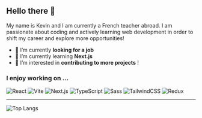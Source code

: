 ## Hello there 👋

My name is Kevin and I am currently a French teacher abroad. I am passionate about coding and actively learning web development in order to shift my career and explore more opportunities!

- 👀 I’m currently **looking for a job**
- 🌱 I’m currently learning **Next.js**
- 🔭 I’m interested in **contributing to more projects** !

### I enjoy working on ...
![React][React.js]
![Vite][Vite]
![Next.js][Next.js]
![TypeScript][TypeScript]
![Sass][Sass]
![TailwindCSS][TailwindCSS]
![Redux][Redux]

---

<!--![Mrtinber's GitHub Stats](https://github-readme-stats.vercel.app/api?username=mrtinber&show_icons=true&hide_border=true&theme=dark) -->
![Top Langs](https://github-readme-stats.vercel.app/api/top-langs/?username=mrtinber&layout=compact&theme=dark&hide_border=true)

<!-- MARKDOWN LINKS & IMAGES -->
[React.js]: https://img.shields.io/badge/React-20232A?style=for-the-badge&logo=react&logoColor=61DAFB
[Vite]: https://img.shields.io/badge/Vite-B73BFE?style=for-the-badge&logo=vite&logoColor=FFD62E
[Next.js]: https://img.shields.io/badge/next%20js-000000?style=for-the-badge&logo=nextdotjs&logoColor=white
[TypeScript]: https://img.shields.io/badge/TypeScript-007ACC?style=for-the-badge&logo=typescript&logoColor=white
[Sass]: https://img.shields.io/badge/Sass-CC6699?style=for-the-badge&logo=sass&logoColor=white
[TailwindCSS]: https://img.shields.io/badge/Tailwind_CSS-38B2AC?style=for-the-badge&logo=tailwind-css&logoColor=white
[Redux]: https://img.shields.io/badge/Redux-593D88?style=for-the-badge&logo=redux&logoColor=white

<!---
mrtinber/mrtinber is a ✨ special ✨ repository because its `README.md` (this file) appears on your GitHub profile.
You can click the Preview link to take a look at your changes.

- 👀 I’m interested in ...
- 🌱 I’m currently learning ...
- 💞️ I’m looking to collaborate on ...
- 📫 How to reach me ...
- 😄 Pronouns: ...
- ⚡ Fun fact: ...
--->
